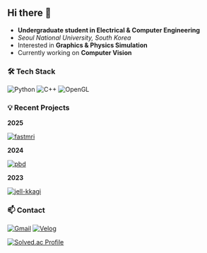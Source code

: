 ## Hi there 👋 

- **Undergraduate student in Electrical & Computer Engineering**  
- _Seoul National University, South Korea_  
- Interested in **Graphics & Physics Simulation**  
- Currently working on **Computer Vision**

### 🛠️ Tech Stack

![Python](https://img.shields.io/badge/Python-3776AB?style=flat-square&logo=Python&logoColor=white) ![C++](https://img.shields.io/badge/C++-00599C?style=flat-square&logo=C%2B%2B&logoColor=white) ![OpenGL](https://img.shields.io/badge/OpenGL-5586A4?style=flat-square&logo=OpenGL&logoColor=white) 

### 💡 Recent Projects

**2025**

[![fastmri](https://img.shields.io/badge/FastMRI-repo-181717?style=flat-square&logo=Github&logoColor=white)](https://github.com/torytony24/FastMRI_challenge)

**2024**

[![pbd](https://img.shields.io/badge/PBD-repo-181717?style=flat-square&logo=Github&logoColor=white)](https://github.com/torytony24/Position-Based-Dynamics)

**2023**

[![jell-kkagi](https://img.shields.io/badge/Jell--Kkagi-repo-181717?style=flat-square&logo=Github&logoColor=white)](https://github.com/torytony24/Jell-Kkagi) 

### 📫 Contact

[![Gmail](https://img.shields.io/badge/Gmail-EA4335?style=flat-square&logo=Gmail&logoColor=white)](https://torytony24@gmail.com) [![Velog](https://img.shields.io/badge/Velog-20C997?style=flat-square&logo=Velog&logoColor=white)](https://velog.io/@torytony24)

[![Solved.ac Profile](http://mazassumnida.wtf/api/v2/generate_badge?boj=torytony24)](https://solved.ac/torytony24/)
